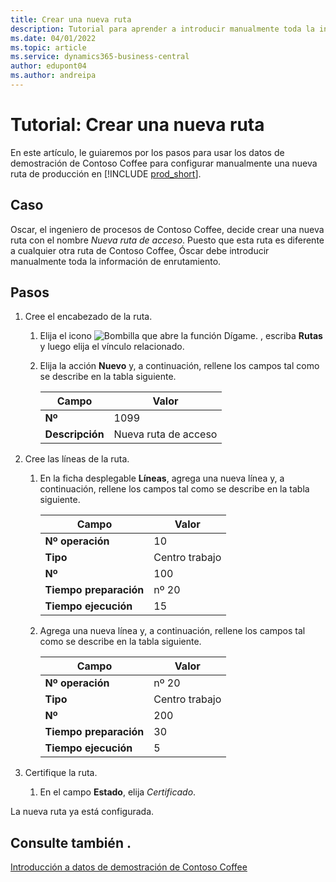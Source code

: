 ```yaml
---
title: Crear una nueva ruta
description: Tutorial para aprender a introducir manualmente toda la información para una nueva ruta en Business Central.
ms.date: 04/01/2022
ms.topic: article
ms.service: dynamics365-business-central
author: edupont04
ms.author: andreipa
---
```

# <a name="walkthrough-create-a-new-routing"></a><a name="walkthrough-create-a-new-routing"></a><a name="walkthrough-create-a-new-routing"></a><a name="walkthrough-create-a-new-routing"></a>Tutorial: Crear una nueva ruta

En este artículo, le guiaremos por los pasos para usar los datos de demostración de Contoso Coffee para configurar manualmente una nueva ruta de producción en [!INCLUDE [prod_short](../../includes/prod_short.md)].  

## <a name="scenario"></a><a name="scenario"></a><a name="scenario"></a><a name="scenario"></a>Caso

Oscar, el ingeniero de procesos de Contoso Coffee, decide crear una nueva ruta con el nombre *Nueva ruta de acceso*. Puesto que esta ruta es diferente a cualquier otra ruta de Contoso Coffee, Óscar debe introducir manualmente toda la información de enrutamiento.  

## <a name="steps"></a><a name="steps"></a><a name="steps"></a><a name="steps"></a>Pasos

1. Cree el encabezado de la ruta.  

    1. Elija el icono ![Bombilla que abre la función Dígame.](../../media/ui-search/search_small.png "Dígame qué desea hacer") , escriba **Rutas** y luego elija el vínculo relacionado.  

    2. Elija la acción **Nuevo** y, a continuación, rellene los campos tal como se describe en la tabla siguiente.  

        |Campo  |Valor  |
        |---------|---------|
        |**Nº** |1099|
        |**Descripción** |Nueva ruta de acceso|
2. Cree las líneas de la ruta.

    1. En la ficha desplegable **Líneas**, agrega una nueva línea y, a continuación, rellene los campos tal como se describe en la tabla siguiente.  

        |Campo  |Valor  |
        |---------|---------|
        |**Nº operación** |10|
        |**Tipo** |Centro trabajo|
        |**Nº** |100|
        |**Tiempo preparación** |nº 20|
        |**Tiempo ejecución** |15|

    2. Agrega una nueva línea y, a continuación, rellene los campos tal como se describe en la tabla siguiente.  

        |Campo  |Valor  |
        |---------|---------|
        |**Nº operación** |nº 20|
        |**Tipo** |Centro trabajo|
        |**Nº** |200|
        |**Tiempo preparación** |30|
        |**Tiempo ejecución** |5|
3. Certifique la ruta.

    1. En el campo **Estado**, elija *Certificado*.  

La nueva ruta ya está configurada.  

## <a name="see-also"></a><a name="see-also"></a><a name="see-also"></a><a name="see-also"></a>Consulte también .

[Introducción a datos de demostración de Contoso Coffee](../contoso-coffee-intro.md)  
